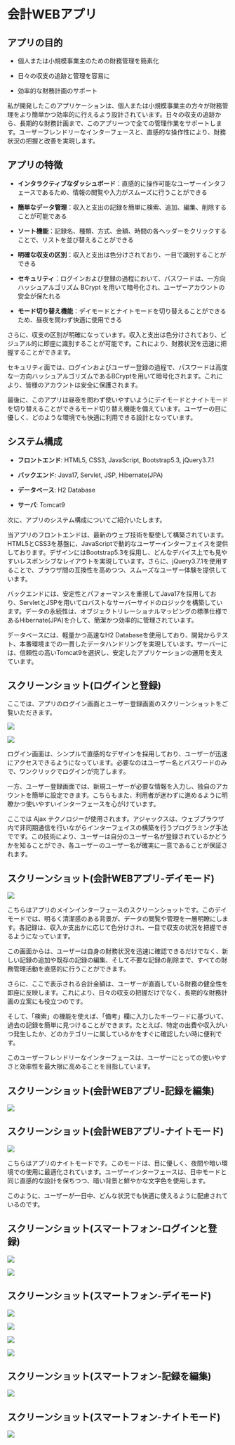 # 会計WEBアプリ

## アプリの目的

- 個人または小規模事業主のための財務管理を簡素化

- 日々の収支の追跡と管理を容易に

- 効率的な財務計画のサポート

私が開発したこのアプリケーションは、個人または小規模事業主の方々が財務管理をより簡単かつ効率的に行えるよう設計されています。日々の収支の追跡から、長期的な財務計画まで、このアプリ一つで全ての管理作業をサポートします。ユーザーフレンドリーなインターフェースと、直感的な操作性により、財務状況の把握と改善を実現します。

## アプリの特徴

- **インタラクティブなダッシュボード**：直感的に操作可能なユーザーインタフェースであるため、情報の閲覧や入力がスムーズに行うことができる

- **簡単なデータ管理**：収入と支出の記録を簡単に検索、追加、編集、削除することが可能である

- **ソート機能**：記録名、種類、方式、金額、時間の各ヘッダーをクリックすることで、リストを並び替えることができる

- **明確な収支の区別**：収入と支出は色分けされており、一目で識別することができる

- **セキュリティ**：ログインおよび登録の過程において、パスワードは、一方向ハッシュアルゴリズム BCrypt を用いて暗号化され、ユーザーアカウントの安全が保たれる

- **モード切り替え機能**：デイモードとナイトモードを切り替えることができるため、昼夜を問わず快適に使用できる

さらに、収支の区別が明確になっています。収入と支出は色分けされており、ビジュアル的に即座に識別することが可能です。これにより、財務状況を迅速に把握することができます。

セキュリティ面では、ログインおよびユーザー登録の過程で、パスワードは高度な一方向ハッシュアルゴリズムであるBCryptを用いて暗号化されます。これにより、皆様のアカウントは安全に保護されます。

最後に、このアプリは昼夜を問わず使いやすいようにデイモードとナイトモードを切り替えることができるモード切り替え機能を備えています。ユーザーの目に優しく、どのような環境でも快適に利用できる設計となっています。

## システム構成

- **フロントエンド**: HTML5, CSS3, JavaScript, Bootstrap5.3, jQuery3.7.1

- **バックエンド**: Java17, Servlet, JSP, Hibernate(JPA)

- **データベース**: H2 Database

- **サーバ**: Tomcat9

次に、アプリのシステム構成についてご紹介いたします。

当アプリのフロントエンドは、最新のウェブ技術を駆使して構築されています。HTML5とCSS3を基盤に、JavaScriptで動的なユーザーインターフェイスを提供しております。デザインにはBootstrap5.3を採用し、どんなデバイス上でも見やすいレスポンシブなレイアウトを実現しています。さらに、jQuery3.7.1を使用することで、ブラウザ間の互換性を高めつつ、スムーズなユーザー体験を提供しています。

バックエンドには、安定性とパフォーマンスを重視してJava17を採用しており、ServletとJSPを用いてロバストなサーバーサイドのロジックを構築しています。データの永続性は、オブジェクトリレーショナルマッピングの標準仕様であるHibernate(JPA)を介して、簡潔かつ効率的に管理されています。

データベースには、軽量かつ高速なH2 Databaseを使用しており、開発からテスト、本番環境までの一貫したデータハンドリングを実現しています。サーバーには、信頼性の高いTomcat9を選択し、安定したアプリケーションの運用を支えています。

## スクリーンショット(ログインと登録)

ここでは、アプリのログイン画面とユーザー登録画面のスクリーンショットをご覧いただきます。

![](assets_README/2024-04-10-16-10-03-image.png)

![](assets_README/2024-04-10-16-10-35-image.png)

ログイン画面は、シンプルで直感的なデザインを採用しており、ユーザーが迅速にアクセスできるようになっています。必要なのはユーザー名とパスワードのみで、ワンクリックでログインが完了します。

一方、ユーザー登録画面では、新規ユーザーが必要な情報を入力し、独自のアカウントを簡単に設定できます。こちらもまた、利用者が迷わずに進めるように明瞭かつ使いやすいインターフェースを心がけています。

ここでは Ajax テクノロジーが使用されます。アジャックスは、ウェブブラウザ内で非同期通信を行いながらインターフェイスの構築を行うプログラミング手法でです。この技術により、ユーザーは自分のユーザー名が登録されているかどうかを知ることができ、各ユーザーのユーザー名が確実に一意であることが保証されます。

## スクリーンショット(会計WEBアプリ-デイモード)

![](assets_README/2024-04-10-16-12-06-image.png)

こちらはアプリのメインインターフェースのスクリーンショットです。このデイモードでは、明るく清潔感のある背景が、データの閲覧や管理を一層明瞭にします。各記録は、収入か支出かに応じて色分けされ、一目で収支の状況を把握できるようになっています。

この画面からは、ユーザーは自身の財務状況を迅速に確認できるだけでなく、新しい記録の追加や既存の記録の編集、そして不要な記録の削除まで、すべての財務管理活動を直感的に行うことができます。

さらに、ここで表示される合計金額は、ユーザーが直面している財務の健全性を即座に反映します。これにより、日々の収支の把握だけでなく、長期的な財務計画の立案にも役立つのです。

そして、「検索」の機能を使えば、「備考」欄に入力したキーワードに基づいて、過去の記録を簡単に見つけることができます。たとえば、特定の出費や収入がいつ発生したか、どのカテゴリーに属しているかをすぐに確認したい時に便利です。

このユーザーフレンドリーなインターフェースは、ユーザーにとっての使いやすさと効率性を最大限に高めることを目指しています。

## スクリーンショット(会計WEBアプリ-記録を編集)

![](assets_README/2024-04-10-16-14-35-image.png)

## スクリーンショット(会計WEBアプリ-ナイトモード)

![](assets_README/2024-04-10-16-13-02-image.png)

こちらはアプリのナイトモードです。このモードは、目に優しく、夜間や暗い環境での使用に最適化されています。ユーザーインターフェースは、日中モードと同じ直感的な設計を保ちつつ、暗い背景と鮮やかな文字色を使用します。

このように、ユーザーが一日中、どんな状況でも快適に使えるように配慮されているのです。

## スクリーンショット(スマートフォン-ログインと登録)

![](assets_README/2024-04-10-16-15-11-image.png)

![](assets_README/2024-04-10-16-15-22-image.png)

## スクリーンショット(スマートフォン-デイモード)

![](assets_README/2024-04-10-16-18-14-image.png)

![](assets_README/2024-04-10-16-18-24-image.png)

![](assets_README/2024-04-10-16-18-29-image.png)

![](assets_README/2024-04-10-16-19-02-image.png)

## スクリーンショット(スマートフォン-記録を編集)

![](assets_README/2024-04-10-16-19-10-image.png)

## スクリーンショット(スマートフォン-ナイトモード)

![](assets_README/2024-04-10-16-19-56-image.png)
